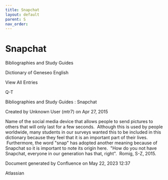 ```yaml
---
title: Snapchat
layout: default
parent: S
nav_order:
---
```


# Snapchat

Bibliographies and Study Guides

Dictionary of Geneseo English

View All Entries

Q-T

Bibliographies and Study Guides : Snapchat

Created by  Unknown User (mtr7) on Apr 27, 2015

Name of the social media device that allows people to send pictures to others that will only last for a few seconds.  Although this is used by people worldwide, many students in our surveys wanted this to be included in this dictionary because they feel that it is an important part of their lives.  Furthermore, the word &quot;snap&quot; has adopted another meaning because of Snapchat so it is important to note its origin here.  &quot;How do you not have Snapchat, everyone in our generation has that, right&quot;.  Romig, S-Z, 2015.

Document generated by Confluence on May 22, 2023 12:37

Atlassian
